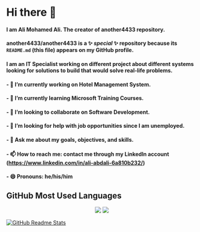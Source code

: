 # Hi there 👋

#### I am Ali Mohamed Ali. The creator of another4433 repository.
#### **another4433/another4433** is a ✨ _special_ ✨ repository because its `README.md` (this file) appears on my GitHub profile.
#### I am an IT Specialist working on different project about different systems looking for solutions to build that would solve real-life problems.
#### - 🔭 I’m currently working on Hotel Management System.
#### - 🌱 I’m currently learning Microsoft Training Courses.
#### - 👯 I’m looking to collaborate on Software Development.
#### - 🤔 I’m looking for help with job opportunities since I am unemployed.
#### - 💬 Ask me about my goals, objectives, and skills.
#### - 📫 How to reach me: contact me through my LinkedIn account (https://www.linkedin.com/in/ali-abdali-6a810b232/)
#### - 😄 Pronouns: he/his/him

<!--
**another4433/another4433** is a ✨ _special_ ✨ repository because its `README.md` (this file) appears on your GitHub profile.

Here are some ideas to get you started:

- 🔭 I’m currently working on ...
- 🌱 I’m currently learning ...
- 👯 I’m looking to collaborate on ...
- 🤔 I’m looking for help with ...
- 💬 Ask me about ...
- 📫 How to reach me: ...
- 😄 Pronouns: ...
- ⚡ Fun fact: ...
-->

## GitHub Most Used Languages

<div align="center">
  <img src="https://github-readme-stats.vercel.app/api?username=another4433&show_icons=true&theme=light" />
  <img src="https://github-readme-stats.vercel.app/api/top-langs/?username=another4433&layout=compact&theme=light" />
</div>

<!-- Credit to Anurag Hazra for the stats service -->
[![GitHub Readme Stats](https://img.shields.io/badge/-Powered%20by%20GitHub%20Readme%20Stats-blue?logo=github)](https://github.com/anuraghazra/github-readme-stats)
